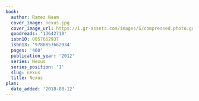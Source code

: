 ```yaml
---
book:
  author: Ramez Naam
  cover_image: nexus.jpg
  cover_image_url: https://i.gr-assets.com/images/S/compressed.photo.goodreads.com/books/1347149654l/13642710._SX98_.jpg
  goodreads: '13642710'
  isbn10: 0857662937
  isbn13: '9780857662934'
  pages: '460'
  publication_year: '2012'
  series: Nexus
  series_position: '1'
  slug: nexus
  title: Nexus
plan:
  date_added: '2018-08-12'
---
```

